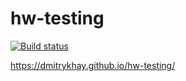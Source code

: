 # hw-testing

[![Build status](https://ci.appveyor.com/api/projects/status/pi017f7vs3bh7e8n?svg=true)](https://ci.appveyor.com/project/OlyaMa/hw-testing)

https://dmitrykhay.github.io/hw-testing/
